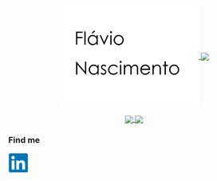 <p align="center">
  <a href="#https://www.docker.com/">
    <img align="center" width="280" src="assinatura.png" />
  </a>
  <a href="#">
    <img align="center" width="300" src="https://media.giphy.com/media/du3J3cXyzhj75IOgvA/giphy.gif" />
  </a>
</p>

<p align="center">
  <a href="https://github.com/anuraghazra/github-readme-stats">
    <img
      align="center"
      src="https://github-readme-stats.vercel.app/api/top-langs/?username=flaviohnb&layout=compact"
    />
  </a>
  <a href="https://github.com/anuraghazra/github-readme-stats">
    <img
      align="center"
      height="165"
      src="https://github-readme-stats.vercel.app/api?username=flaviohnb&count_private=true&show_icons=true&custom_title=Github%20Status&hide=issues"
    />
  </a>
</p>

### Find me

  <a href="https://www.linkedin.com/in/flaviohnb/" target="_blank">
    <img
      src="https://github.com/devicons/devicon/blob/master/icons/linkedin/linkedin-original.svg"
      alt="typescript"
      width="40"
      height="40"
    />
  </a>
